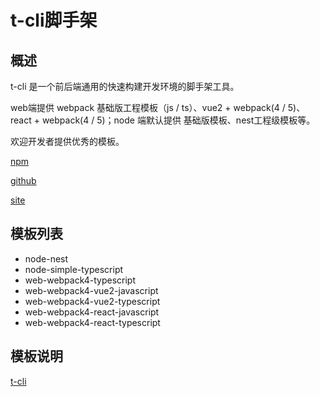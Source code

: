 # t-cli脚手架

## 概述

t-cli 是一个前后端通用的快速构建开发环境的脚手架工具。

web端提供 webpack 基础版工程模板（js / ts）、vue2 + webpack(4 / 5)、react + webpack(4 / 5)；node 端默认提供 基础版模板、nest工程级模板等。

欢迎开发者提供优秀的模板。

[npm](https://www.npmjs.com/package/@canyuegongzi/t-cli)

[github](https://github.com/canyuegongzi/t-cli/issues)

[site](https://canyuegongzi.github.io/t-cli/)

## 模板列表

* node-nest
* node-simple-typescript
* web-webpack4-typescript
* web-webpack4-vue2-javascript
* web-webpack4-vue2-typescript
* web-webpack4-react-javascript
* web-webpack4-react-typescript

## 模板说明

[t-cli](https://canyuegongzi.github.io/t-cli/)
